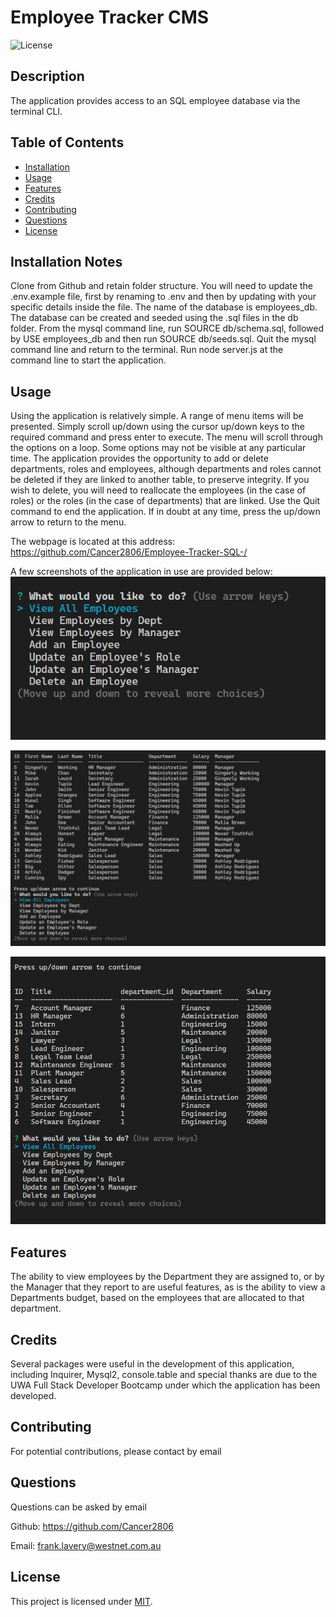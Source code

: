 # Employee Tracker CMS  

![License](https://img.shields.io/badge/License-MIT-yellow.svg)
  

## Description

The application provides access to an SQL employee database via the terminal CLI.

  
## Table of Contents

- [Installation](#installation-notes)
- [Usage](#usage)
- [Features](#features)
- [Credits](#credits)
- [Contributing](#contributing)
- [Questions](#questions)
- [License](#license)



## Installation Notes  

  Clone from Github and retain folder structure.  You will need to update the .env.example file, first by renaming to .env and then by updating with your specific details inside the file.  The name of the database is employees_db.  The database can be created and seeded using the .sql files in the db folder.  From the mysql command line, run SOURCE db/schema.sql, followed by USE employees_db and then run SOURCE db/seeds.sql.  Quit the mysql command line and return to the terminal.  Run node server.js at the command line to start the application.   


## Usage 

  Using the application is relatively simple.  A range of menu items will be presented.  Simply scroll up/down using the cursor up/down keys to the required command and press enter to execute.  The menu will scroll through the options on a loop.  Some options may not be visible at any particular time.  The application provides the opportunity to add or delete departments, roles and employees, although departments and roles cannot be deleted if they are linked to another table, to preserve integrity. If you wish to delete, you will need to reallocate the employees (in the case of roles) or the roles (in the case of departments) that are linked.  Use the Quit command to end the application.  If in doubt at any time, press the up/down arrow to return to the menu.   

  The webpage is located at this address:  https://github.com/Cancer2806/Employee-Tracker-SQL-/

A few screenshots of the application in use are provided below:
![Start Screen ](./assets/images/StartScreen.png)

![View All Employees ](./assets/images/ViewEmployees.png)

![View All Roles ](./assets/images/ViewRoles.png)


## Features  

  The ability to view employees by the Department they are assigned to, or by the Manager that they report to are useful features, as is the ability to view a Departments budget, based on the employees that are allocated to that department.   


## Credits  

  Several packages were useful in the development of this application, including Inquirer, Mysql2, console.table and special thanks are due to the UWA Full Stack Developer Bootcamp under which the application has been developed.   


## Contributing  

  For potential contributions, please contact by email   




## Questions
Questions can be asked by email

Github:  https://github.com/Cancer2806

Email:  frank.lavery@westnet.com.au


## License
This project is licensed under [MIT](https://opensource.org/licenses/MIT).
